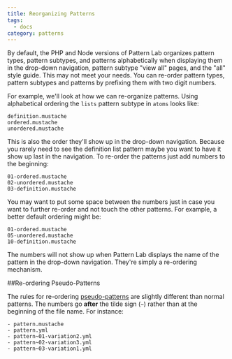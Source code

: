 ```yaml
---
title: Reorganizing Patterns
tags:
  - docs
category: patterns
---
```


By default, the PHP and Node versions of Pattern Lab organizes pattern types, pattern subtypes, and patterns alphabetically when displaying them in the drop-down navigation, pattern subtype "view all" pages, and the "all" style guide. This may not meet your needs. You can re-order pattern types, pattern subtypes and patterns by prefixing them with two digit numbers.

For example, we'll look at how we can re-organize patterns. Using alphabetical ordering the `lists` pattern subtype in `atoms` looks like:

```
definition.mustache
ordered.mustache
unordered.mustache
```

This is also the order they'll show up in the drop-down navigation. Because you rarely need to see the definition list pattern maybe you want to have it show up last in the navigation. To re-order the patterns just add numbers to the beginning:

```
01-ordered.mustache
02-unordered.mustache
03-definition.mustache
```

You may want to put some space between the numbers just in case you want to further re-order and not touch the other patterns. For example, a better default ordering might be:

```
01-ordered.mustache
05-unordered.mustache
10-definition.mustache
```

The numbers will not show up when Pattern Lab displays the name of the pattern in the drop-down navigation. They're simply a re-ordering mechanism.

##Re-ordering Pseudo-Patterns

The rules for re-ordering [pseudo-patterns](/docs/pattern-pseudo-patterns.html) are slightly different than normal patterns. The numbers go **after** the tilde sign (`~`) rather than at the beginning of the file name. For instance:

```
- pattern.mustache
- pattern.yml
- pattern~01-variation2.yml
- pattern~02-variation3.yml
- pattern~03-variation1.yml
```
